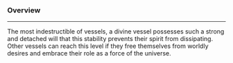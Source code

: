 ### Overview  
___  
The most indestructible of vessels, a divine vessel possesses such a strong and detached will that this stability prevents their spirit from dissipating. Other vessels can reach this level if they free themselves from worldly desires and embrace their role as a force of the universe.
